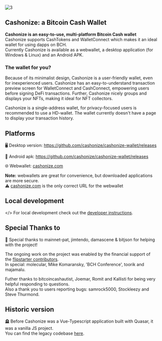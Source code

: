 ![3](https://github.com/cashonize/cashonize-wallet/assets/53938059/fd6b8244-76ba-4d3d-9b84-c757e0fb0e21)

## Cashonize: a Bitcoin Cash Wallet

**Cashonize is an easy-to-use, multi-platform Bitcoin Cash wallet** <br>
Cashonize supports CashTokens and WalletConnect which makes it an ideal wallet for using dapps on BCH. <br>
Currently Cashonize is available as a webwallet, a desktop application (for Windows & Linux) and an Android APK. <br>

### The wallet for you?

Because of its minimalist design, Cashonize is a user-friendly wallet, even for inexperienced users.
Cashonize has an easy-to-understand transaction preview screen for WalletConnect and CashConnect, empowering users before signing DeFi transactions.
Further, Cashonize nicely groups and displays your NFTs, making it ideal for NFT collectors.

Cashonize is a single-address wallet, for privacy-focused users is recommended to use a HD-wallet.
The wallet currently doesn't have a page to display your transaction history.

## Platforms

🖥️ Desktop version: https://github.com/cashonize/cashonize-wallet/releases

📱 Android apk: https://github.com/cashonize/cashonize-wallet/releases

🌐 Webwallet: [cashonize.com](cashonize.com) 

**Note:** webwallets are great for convenience, but downloaded applications are more secure. <br>
⚠️ [cashonize.com](cashonize.com) is the only correct URL for the webwallet

## Local development 

</> For local development check out the [developer instructions](./development.md).

## Special Thanks to

🙏 Special thanks to mainnet-pat, jimtendo, damascene & bitjson for helping with the project!

The ongoing work on the project was enabled by the financial support of the [flipstarter contributors](https://flipstarter.cashonize.com/). <br>
In special: molecular, Mike Komaransky, 'BCH Conference', toorik and majamalu.

Futher thanks to bitcoincashautist, Joemar, Romit and Kallisti for being very helpful responding to questions. <br>
Also a thank you to users reporting bugs: samrock5000, Stockleezy and Steve Thurmond.

## Historic version

🪦 Before Cashonize was a Vue-Typescript application built with Quasar, it was a vanilla JS project. <br>
You can find the legacy codebase [here](https://github.com/cashonize/wallet).
